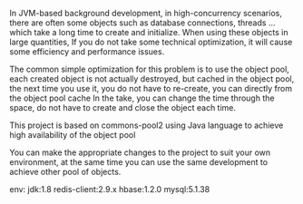 In JVM-based background development, in high-concurrency scenarios, there are often some objects such as database connections, threads ... which take a long time to create and initialize. When using these objects in large quantities, If you do not take some technical optimization, it will cause some efficiency and performance issues.

The common simple optimization for this problem is to use the object pool, each created object is not actually destroyed, but cached in the object pool, the next time you use it, you do not have to re-create, you can directly from the object pool cache In the take, you can change the time through the space, do not have to create and close the object each time.

This project  is based on commons-pool2 using Java language to achieve high availability of the object pool

You can make the appropriate changes to the project to suit your own environment, at the same time you can use the same development to achieve other pool of objects.

env:
jdk:1.8
redis-client:2.9.x
hbase:1.2.0
mysql:5.1.38
 